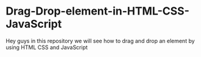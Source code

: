 # Drag-Drop-element-in-HTML-CSS-JavaScript
Hey guys in this repository we will see how to drag and drop an element by using HTML CSS and JavaScript
